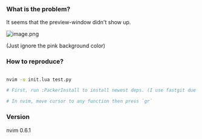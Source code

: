 ### What is the problem?

It seems that the preview-window didn't show up.

![image.png](https://s2.loli.net/2022/01/09/K3w4ZeqAzgvh1XM.png)

(Just ignore the pink background color)

### How to reproduce?

```BASH

nvim -u init.lua test.py

# First, run :PackerInstall to install newest deps. (I use fastgit due to the slow network in my erea to access github directly)

# In nvim, move cursor to any function then press `gr`
```

### Version

nvim 0.6.1

